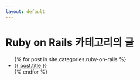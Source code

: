 ```yaml
---
layout: default
---
```


# Ruby on Rails 카테고리의 글

<ul>
  {% for post in site.categories.ruby-on-rails %}
  <li><a href="{{ post.url }}">{{ post.title }}</a></li>
  {% endfor %}
</ul>
